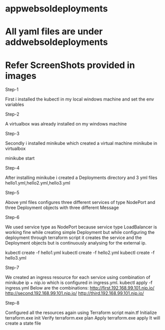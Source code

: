 # appwebsoldeployments
# All yaml files are under addwebsoldeployments
# Refer ScreenShots provided in images

Step-1

First i installed the kubectl in my local windows machine and set the env variables

Step-2

A virtualbox was already installed on my windows machine

Step-3

Secondly i installed minikube which created a virtual machine minikube in virtualbox

minikube start

Step-4

After installing minikube i created a Deployments directory and 3 yml files hello1.yml,hello2.yml,hello3.yml

Step-5

Above yml files configures three different services of type NodePort and three Deployment objects with three different Message

Step-6

We used service type as NodePort because service type LoadBalancer is working fine while creating simple Deployment but while configuring the deployment through terraform script it creates the service and the Deployment objects but is continuously analysing for the external ip.

kubectl create -f hello1.yml
kubectl create -f hello2.yml
kubectl create -f hello3.yml

Step-7

We created an ingress resource for each service using combination of minikube ip + nip.io which is configured in ingress.yml.
kubectl apply -f ingress.yml
Below are the combinations:
http://first.192.168.99.101.nip.io/
http://second.192.168.99.101.nip.io/
http://third.192.168.99.101.nip.io/

Step-8

Configured all the resources again using Terraform script main.tf
Initialize
terraform.exe init
Verify
terraform.exe plan
Apply
terraform.exe apply
It will create a state file
